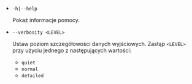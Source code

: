 * `-h|--help`

  Pokaż informacje pomocy.

* `--verbosity <LEVEL>`

  Ustaw poziom szczegółowości danych wyjściowych. Zastąp `<LEVEL>` przy użyciu jednego z następujących wartości:
  
  * `quiet`
  * `normal`
  * `detailed`